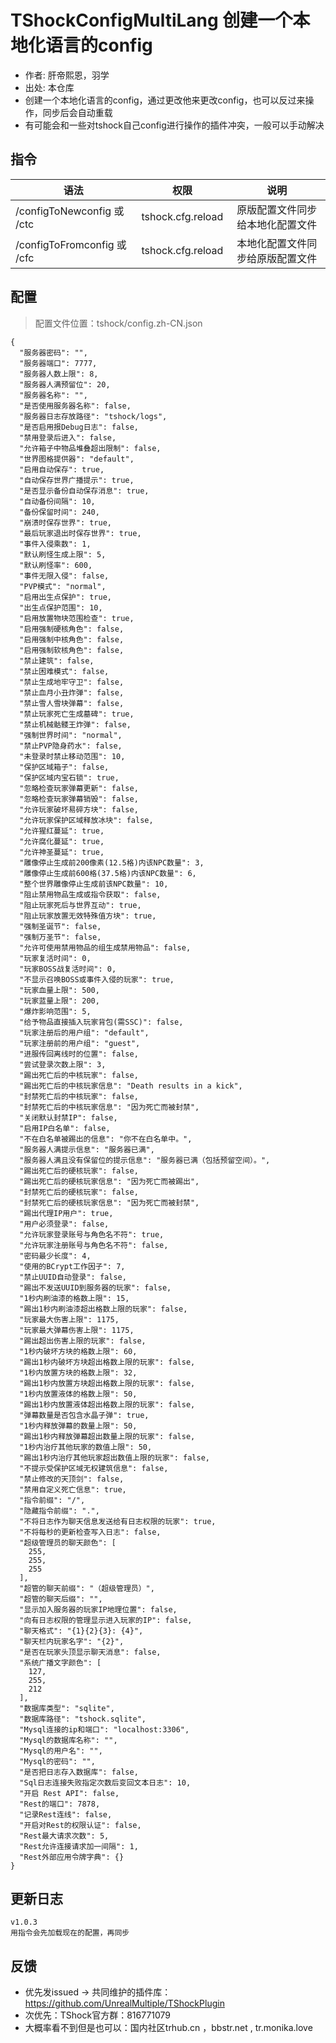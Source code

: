 # TShockConfigMultiLang 创建一个本地化语言的config

- 作者: 肝帝熙恩，羽学
- 出处: 本仓库
- 创建一个本地化语言的config，通过更改他来更改config，也可以反过来操作，同步后会自动重载
- 有可能会和一些对tshock自己config进行操作的插件冲突，一般可以手动解决


## 指令
| 语法                         |        权限         |        说明        |
|----------------------------|:-----------------:|:----------------:|
| /configToNewconfig 或 /ctc  | tshock.cfg.reload | 原版配置文件同步给本地化配置文件 |
| /configToFromconfig 或 /cfc | tshock.cfg.reload | 本地化配置文件同步给原版配置文件 |

## 配置
> 配置文件位置：tshock/config.zh-CN.json
```json5
{
  "服务器密码": "",
  "服务器端口": 7777,
  "服务器人数上限": 8,
  "服务器人满预留位": 20,
  "服务器名称": "",
  "是否使用服务器名称": false,
  "服务器日志存放路径": "tshock/logs",
  "是否启用报Debug日志": false,
  "禁用登录后进入": false,
  "允许箱子中物品堆叠超出限制": false,
  "世界图格提供器": "default",
  "启用自动保存": true,
  "自动保存世界广播提示": true,
  "是否显示备份自动保存消息": true,
  "自动备份间隔": 10,
  "备份保留时间": 240,
  "崩溃时保存世界": true,
  "最后玩家退出时保存世界": true,
  "事件入侵乘数": 1,
  "默认刷怪生成上限": 5,
  "默认刷怪率": 600,
  "事件无限入侵": false,
  "PVP模式": "normal",
  "启用出生点保护": true,
  "出生点保护范围": 10,
  "启用放置物块范围检查": true,
  "启用强制硬核角色": false,
  "启用强制中核角色": false,
  "启用强制软核角色": false,
  "禁止建筑": false,
  "禁止困难模式": false,
  "禁止生成地牢守卫": false,
  "禁止血月小丑炸弹": false,
  "禁止雪人雪块弹幕": false,
  "禁止玩家死亡生成墓碑": true,
  "禁止机械骷髅王炸弹": false,
  "强制世界时间": "normal",
  "禁止PVP隐身药水": false,
  "未登录时禁止移动范围": 10,
  "保护区域箱子": false,
  "保护区域内宝石锁": true,
  "忽略检查玩家弹幕更新": false,
  "忽略检查玩家弹幕销毁": false,
  "允许玩家破坏易碎方块": false,
  "允许玩家保护区域释放冰块": false,
  "允许猩红蔓延": true,
  "允许腐化蔓延": true,
  "允许神圣蔓延": true,
  "雕像停止生成前200像素(12.5格)内该NPC数量": 3,
  "雕像停止生成前600格(37.5格)内该NPC数量": 6,
  "整个世界雕像停止生成前该NPC数量": 10,
  "阻止禁用物品生成或指令获取": false,
  "阻止玩家死后与世界互动": true,
  "阻止玩家放置无效特殊值方块": true,
  "强制圣诞节": false,
  "强制万圣节": false,
  "允许可使用禁用物品的组生成禁用物品": false,
  "玩家复活时间": 0,
  "玩家BOSS战复活时间": 0,
  "不显示召唤BOSS或事件入侵的玩家": true,
  "玩家血量上限": 500,
  "玩家蓝量上限": 200,
  "爆炸影响范围": 5,
  "给予物品直接插入玩家背包(需SSC)": false,
  "玩家注册后的用户组": "default",
  "玩家注册前的用户组": "guest",
  "进服传回离线时的位置": false,
  "尝试登录次数上限": 3,
  "踢出死亡后的中核玩家": false,
  "踢出死亡后的中核玩家信息": "Death results in a kick",
  "封禁死亡后的中核玩家": false,
  "封禁死亡后的中核玩家信息": "因为死亡而被封禁",
  "关闭默认封禁IP": false,
  "启用IP白名单": false,
  "不在白名单被踢出的信息": "你不在白名单中。",
  "服务器人满提示信息": "服务器已满",
  "服务器人满且没有保留位的提示信息": "服务器已满（包括预留空间）。",
  "踢出死亡后的硬核玩家": false,
  "踢出死亡后的硬核玩家信息": "因为死亡而被踢出",
  "封禁死亡后的硬核玩家": false,
  "封禁死亡后的硬核玩家信息": "因为死亡而被封禁",
  "踢出代理IP用户": true,
  "用户必须登录": false,
  "允许玩家登录账号与角色名不符": true,
  "允许玩家注册账号与角色名不符": false,
  "密码最少长度": 4,
  "使用的BCrypt工作因子": 7,
  "禁止UUID自动登录": false,
  "踢出不发送UUID到服务器的玩家": false,
  "1秒内刷油漆的格数上限": 15,
  "踢出1秒内刷油漆超出格数上限的玩家": false,
  "玩家最大伤害上限": 1175,
  "玩家最大弹幕伤害上限": 1175,
  "踢出超出伤害上限的玩家": false,
  "1秒内破坏方块的格数上限": 60,
  "踢出1秒内破坏方块超出格数上限的玩家": false,
  "1秒内放置方块的格数上限": 32,
  "踢出1秒内放置方块超出格数上限的玩家": false,
  "1秒内放置液体的格数上限": 50,
  "踢出1秒内放置液体超出格数上限的玩家": false,
  "弹幕数量是否包含水晶子弹": true,
  "1秒内释放弹幕的数量上限": 50,
  "踢出1秒内释放弹幕超出数量上限的玩家": false,
  "1秒内治疗其他玩家的数值上限": 50,
  "踢出1秒内治疗其他玩家超出数值上限的玩家": false,
  "不提示受保护区域无权建筑信息": false,
  "禁止修改的天顶剑": false,
  "禁用自定义死亡信息": true,
  "指令前缀": "/",
  "隐藏指令前缀": ".",
  "不将日志作为聊天信息发送给有日志权限的玩家": true,
  "不将每秒的更新检查写入日志": false,
  "超级管理员的聊天颜色": [
    255,
    255,
    255
  ],
  "超管的聊天前缀": "（超级管理员）",
  "超管的聊天后缀": "",
  "显示加入服务器的玩家IP地理位置": false,
  "向有日志权限的管理显示进入玩家的IP": false,
  "聊天格式": "{1}{2}{3}: {4}",
  "聊天栏内玩家名字": "{2}",
  "是否在玩家头顶显示聊天消息": false,
  "系统广播文字颜色": [
    127,
    255,
    212
  ],
  "数据库类型": "sqlite",
  "数据库路径": "tshock.sqlite",
  "Mysql连接的ip和端口": "localhost:3306",
  "Mysql的数据库名称": "",
  "Mysql的用户名": "",
  "Mysql的密码": "",
  "是否把日志存入数据库": false,
  "Sql日志连接失败指定次数后变回文本日志": 10,
  "开启 Rest API": false,
  "Rest的端口": 7878,
  "记录Rest连线": false,
  "开启对Rest的权限认证": false,
  "Rest最大请求次数": 5,
  "Rest允许连接请求加一间隔": 1,
  "Rest外部应用令牌字典": {}
}
```


## 更新日志

```
v1.0.3
用指令会先加载现在的配置，再同步
```

## 反馈
- 优先发issued -> 共同维护的插件库：https://github.com/UnrealMultiple/TShockPlugin
- 次优先：TShock官方群：816771079
- 大概率看不到但是也可以：国内社区trhub.cn ，bbstr.net , tr.monika.love
